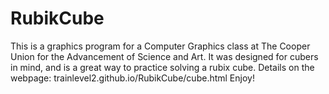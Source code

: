# RubikCube
This is a graphics program for a Computer Graphics class at The Cooper Union for the Advancement of Science and Art. It was designed for cubers in mind, and is a great way to practice solving a rubix cube. Details on the webpage:
trainlevel2.github.io/RubikCube/cube.html
Enjoy!
